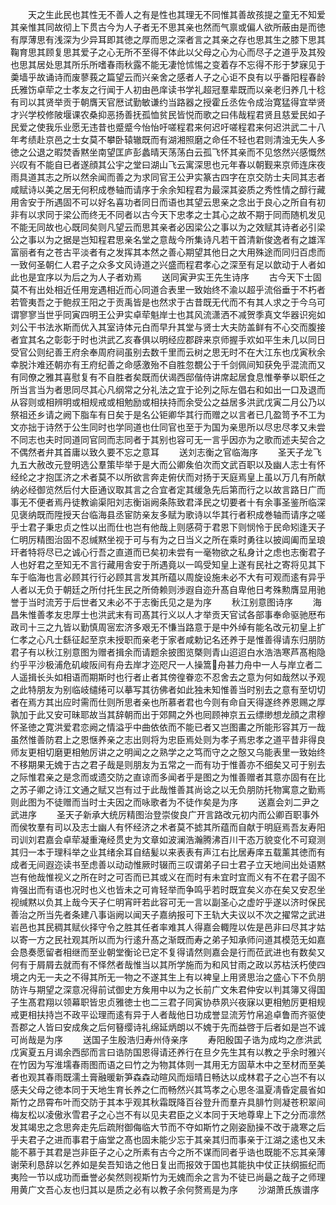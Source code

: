 <!-- { "loadSidebar": true } -->
　　天之生此民也其性无不善人之有是性也其理无不同惟其善故孩提之童无不知爱其亲惟其同故彻上下贯古今为人子者无不思其亲也然而气禀或偏人欲所蔽由是而徳有厚薄思有浅深为少异耳即其徳之厚而思之深者言之其亲之存也思其生之膝下思其鞠育思其顾复思其爱子之心无所不至得不体此以父母之心为心而尽子之道乎及其殁也思其居处思其所乐所嗜春雨秋露不能无凄怆怵惕之变着存不忘得不形于梦寐见于羮墙乎故诵诗而废蓼莪之篇望云而兴亲舍之感者人子之心讵不良有以乎番阳程春龄氏雅饬卓荦之士孝友之行闻于人初由邑庠读书学礼超冠羣辈既而以亲老归养几十稔有司以其贤举贡于朝膺天官厯试勤敏谦约当路器之授霍丘丞佐令成治寛猛得宜举贤才兴学校修陂堰课农桑抑恶扬善抚孤恤贫民皆悦而歌之曰伟哉程君贤且慈爱民如子民爱之使我乐业愿无违昔也蹙蹙今怡怡吁嗟程君来何迟吁嗟程君来何迟洪武二十八年考绩赴京邑之士女莫不攀卧辕辙既而有湖湘照磨之命任不轻也君则清浊无失人多徳之公退之暇焚香黙坐南望匡庐彭蠡晴天荡荡白云孤飞怀其亲而不见悠然兴感慨然兴叹有不能自已者遂顔其公宇之堂曰湖山飞云寓深思也元年春以朝觐来京师连床夜雨具道其志之所以然余闻而善之为求同官王公尹实篆古四字在京交防士夫同其志者咸赋诗以美之居无何积成巻轴而请序于余余知程君为最深其姿质之秀性情之醇行藏用舎安于所遇固不可以好名喜功者同日而语也其望云思亲之念出于良心之所自有初非有以求同于梁公而终无不同者以古今天下忠孝之士其心之故不期于同而随机发见不能无同故也心既同矣则凡望云而思其亲者必因梁公之事以为之效赋其诗者必引梁公之事以为之据是岂知程君思亲名堂之意哉今所集诗凡若干首清新俊逸者有之雄浑富丽者有之苍古平淡者有之发挥其本然之善心期望其他日之大用殊途而同归百虑而一致何圣朝仁人君子之众多文风诗道之兴盛而程君孝心之深至有足以歆动于人者如此也是宜序以为后之为人子者劝焉
　　送同寅尹实王先生诗序
　　古今天下士固莫不有出处相近任用宠遇相近而心同道合表里一致始终不渝以超乎流俗垂于不朽者若管夷吾之于鲍叔王阳之于贡禹皆是也然求于古昔既无代而不有其人求之于今乌可谓寥寥当世乎同寅四明王公尹实卓荦魁岸士也其风流潇洒不减贺季真文华器识宛如刘公干书法氷斯而优入其室诗体元白而早升其堂与贤士大夫防盖鲜有不心交而腹接者宜其名之彰彰于时也洪武乙亥春俱以明经应郡辟来京师握手欢如平生未几以同日受官公则纪善王府余奉周府祠虽别去数千里而云树之思无时不在大江东也戊寅秋余幸脱汴难还朝亦有王府纪善之命感激殆不自胜忽覩公于千剑佩间知获免乎混流而又有同僚之雅其喜慰复有不自胜者矣既而伏谒西邸偕侍讲席起居食息惟拳拳以职任之所当言当为者思同尽其心凡纲常之分礼法之宜于论列之际左倡右和如出一口及退而从容则或相辨明或相规戒或相勉励或相扶持而余受公之益居多洪武戊寅二月公乃以祭祖还乡请之阙下脂车有日矣于是名公钜卿华其行而赠之以言者已几盈笥予不工为文亦拙于诗然于公生同时也学同道也仕同官也至于为国为亲思所以尽忠尽孝又未尝不同志也夫时同道同官同而志同者于其别也容可无一言乎因亦为之歌而述夫契合之不偶然者弁其首庸以致久要不忘之意耳
　　送刘志衡之官临海序
　　圣天子龙飞九五大赦改元登明选公羣策毕举于是大而公卿矦伯次而文武百职以及幽人志士有怀经纶之才抱匡济之术者莫不以所欲言奔走俯伏而对扬于天庭焉皇上虽以万几有所献纳必经御览然后付大臣通议取其言之合宜者定其缓急先后第而行之以故言路日广而事无不便者焉丹徒教谕渠阳刘志衡诣阙条陈致君泽民之切要者十有余事圣鉴所临深见褒纳既而陞授天台临海县丞宦防亲友多赋为歌诗以华其行者积成巻轴而请序之嗟乎士君子秉忠贞之性以出而仕也岂有他哉上则感荷于君恩下则悯怜于民命矧逢天子仁明厉精图治固不忍缄黙坐视于可与有为之日当义之所在乘时勇往以披阊阖而呈琅玕者特将尽已之诚心行吾之直道而已矣初未尝有一毫物欲之私身计之虑也志衡君子人也好君之至知无不言行藏用舎安于所遇竟以一鸣受知皇上遂有民社之寄将见其下车于临海也言必顾其行行必顾其言发其所蕴以周旋设施未必不大有可观而逺有异乎人者以无负于朝廷之所付托生民之所倚赖则渉遐自迩升髙自卑他日考殊勲膺显用驰誉于当时流芳于后世者又未必不于志衡氏见之是为序
　　秋江别意图诗序
　　海昌朱惟善孝友忠厚士也洪武末有司髙其行义以人才举贡天官试各部事奉命驱驰厯布政司十三之九皆以勤慎周宻宏济多艰无不慊当路意于是中外绰有能名改元初皇上扩仁孝之心凡士繇征起至京未授职而亲老于家者咸勅记名还养于是惟善得请东归朋防君子有以秋江别意图为赠者揖余而请题余披图览槩则青山迢迢白水浩浩寒芦髙枹隐约乎平沙极浦危矶峻阪间有舟去岸才迩咫尺一人操篙舟甚力舟中一人与岸立者二人遥揖长头如相语而期斯时也行者止者其傍徨眷恋不忍舍去之意为何如哉然以予观之此特朋友为别临岐缱绻可以摹写其彷佛者如此独未知惟善当时别去之意有至切切者在焉方其出应时需而仕则所思者亲也所慕者君也今则有命自天得遂终养恩赐之厚孰加于此又安可昧耶故当其辞朝而出于郊闗之外也囘顾神京五云缥缈想龙顔之肃穆怀圣徳之寛洪爱君恋阙之情溢乎中曲依依而不能已者又岂图畵之所能形容其万一哉虽然惟善防君上之恩惬养亲之志出则将为忠臣焉处则为孝子焉忠孝之道平昔非得良师友更相切磨更相勉厉讲之之明闻之之熟学之之笃而守之之慤又乌能表里一致始终不移期果无媿于古之君子哉是则朋友为五常之一而有功于惟善亦不细矣又可于别去之际惟君亲之是念而或遗交防之直谅而多闻者乎是图之为惟善赠者其意亦固有在比之苏子卿之诗江文通之赋又岂有过于此哉惟善其尚谂之以无负朋防托物寓意之勤焉则此图为不徒赠而当时士夫因之而咏歌者为不徒作矣是为序
　　送嘉会刘二尹之武进序
　　圣天子新承大统厉精图治登崇俊良广开言路改元初内而公卿百职事外而侯牧羣有司以及志士幽人有怀经济之术者莫不摅其所蕴而自献于明庭焉吾友寿阳司训刘君嘉会卓荦凝重淹经贯史为文章如波澜浩瀚腾沸百川干态万貌变化不可窥测其归一本于理科举之业其绪余耳自结髪以来表表有声江右比居寿庠五载薰其徳而有成者无间遐迩读书至虑善以动动惟厥时辍而三叹谓弟子曰士君子立天地间出处语黙岂有他哉惟视义之所在时之可否而已其或义在而时有未宜时宜而义有不在君子固不肯强出而有语也况时也义也皆未之可肯轻举而争鸣乎若时既宜矣义亦在矣又安忍坐视缄黙以负其上哉今天子仁明宵旰若此容可无一言以副圣心之虚竚乎遂以济时保民善治之所当先者条建八事诣阙以闻天子嘉纳报可下王轨大夫议以不次之擢常之武进岩邑也其民稠其赋伙择守令之胜其任者率难其人得嘉会輙陞以佐是邑非曰尽其才姑以寄一方之民社观其所以而为行逺升髙之渐既而寿之弟子知承师问道其模范无如嘉会恳奏愿留者相继而至业朝堂衡论已定不复得请然则嘉会是行而莅武进也有数矣又何有于屑屑去就而有不怿然者哉惟当以其所学施而为和风甘雨之政以苏枯沃朽使四境之内无一夫之不得其所无一物之不遂其生上有以裨皇上用贤思治之盛心下不负朋防许与期望之深意况得前试御史方矦用中以为之长前广文朱君仲安以判其簿又得国子生髙君翔以领幕职皆忠贞雅徳士也二三君子同寅协恭夙兴夜寐以更相勉厉更相规戒更相扶持岂不政平讼理而逺有异于人者哉他日功成誉显流芳竹帛追卓鲁而齐驱使吾郡之人皆曰安成矦之后何簮缨诗礼绵延炳朗以不媿于先而益啓于后者如是岂不诚可尚哉是为序
　　送国子生殷浩归寿州侍亲序
　　寿阳殷国子诰为成均之彦洪武戊寅夏五月谒余西邸而言曰诰防国恩得请还养行在旦夕先生其有以教之乎余时雅兴在竹因为写淮壖春雨图而语之曰竹之为物其体则一其用无方固草木中之至材而至美者也观其春雨既濡土膏融暖新笋森森动暄风而烜晴日畅达以成林君子之心岂不有以感夫父母之徳本同于天地生育长养之仁而畅然兴其笃孝之心思冬温夏凊昏定晨省如斯竹之昂霄布叶而交防于其本乎观其秋霜既降百谷登升而羣卉具腓竹则凝苍积翠间梅友松以凌傲氷雪君子之心岂不有以见夫君臣之义本同于天地尊卑上下之分而凛然发其竭忠之念思奔走先后疏附御侮临大节而不夺如斯竹之刚姿励操不改于歳寒之后乎夫君子之进而事君于庙堂之髙也固未能少忘于其亲其归而事亲于江湖之逺也又未能不慕于其君是岂非臣子之心之所素有古今之所不谋而同者乎诰也既能不忘其亲薄谢荣利恳辞以乞养如是矣吾知诰之他日复出而报效于国也其能执中仗正扶纲振纪而夷险一节以成功而垂誉必矣然则视斯竹为无媿而余之言为不徒已尚朂之哉子之师理用黄广文吾心友也归其以是质之必有以教子余何赘焉是为序
　　沙湖萧氏族谱序
